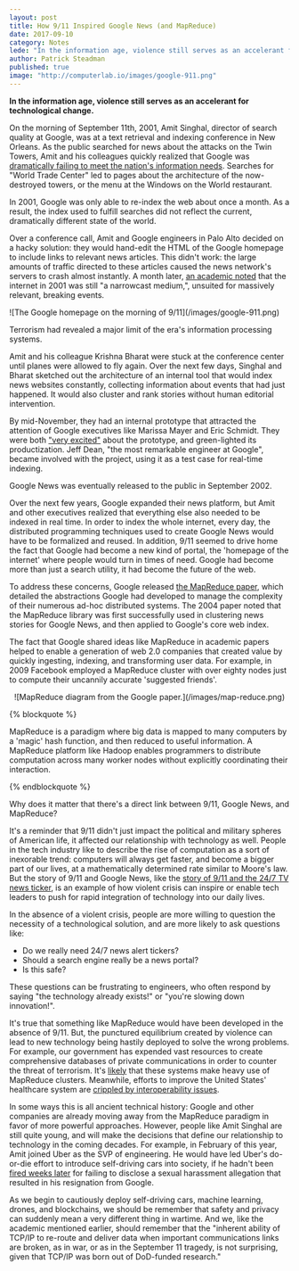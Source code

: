```yaml
---
layout: post
title: How 9/11 Inspired Google News (and MapReduce)
date: 2017-09-10
category: Notes
lede: "In the information age, violence still serves as an accelerant for technological change."
author: Patrick Steadman
published: true
image: "http://computerlab.io/images/google-911.png"
---
```


__In the information age, violence still serves as an accelerant for technological change.__

On the morning of September 11th, 2001, Amit Singhal, director of search quality
at Google, was at a text retrieval and indexing conference in New Orleans. As
the public searched for news about the attacks on the Twin Towers, Amit and his
colleagues quickly realized that Google was [dramatically failing to meet the
nation's information needs](https://youtu.be/mTBShTwCnD4?t=2m). Searches for
"World Trade Center" led to pages about the architecture of the now-destroyed
towers, or the menu at the Windows on the World restaurant.

In 2001, Google was only able to re-index the web about once a month. As a
result, the index used to fulfill searches did not reflect the current,
dramatically different state of the world.

Over a conference call, Amit and Google engineers in Palo Alto decided on a
hacky solution: they would hand-edit the HTML of the Google homepage to include
links to relevant news articles. This didn't work: the large amounts of traffic
directed to these articles caused the news network's servers to crash almost
instantly. A month later, [an academic noted](http://bit.ly/2eOZa7d) that the
internet in 2001 was still "a narrowcast medium,", unsuited for massively
relevant, breaking events.

<div className="img-responsive">
![The Google homepage on the morning of 9/11](/images/google-911.png)</div>

Terrorism had revealed a major limit of the era's information processing
systems.

Amit and his colleague Krishna Bharat were stuck at the conference center until
planes were allowed to fly again. Over the next few days, Singhal and Bharat
sketched out the architecture of an internal tool that would index news
websites constantly, collecting information about events that had just
happened. It would also cluster and rank stories without human editorial
intervention.

By mid-November, they had an internal prototype that attracted the attention of
Google executives like Marissa Mayer and Eric Schmidt. They were both ["very
excited"](https://www.digitalriptide.org/person/krishna-bharat/) about the
prototype, and green-lighted its productization. Jeff Dean, "the most
remarkable engineer at Google", became involved with the project, using it as a
test case for real-time indexing.

Google News was eventually released to the public in September 2002.

Over the next few years, Google expanded their news platform, but Amit and
other executives realized that everything else also needed to be indexed in
real time. In order to index the whole internet, every day, the distributed
programming techniques used to create Google News would have to be formalized
and reused. In addition, 9/11 seemed to drive home the fact that Google had
become a new kind of portal, the 'homepage of the internet' where people would
turn in times of need. Google had become more than just a search utility, it
had become the future of the web.

To address these concerns, Google released [the MapReduce
paper](http://bit.ly/2wiDFlp), which detailed the abstractions Google had
developed to manage the complexity of their numerous ad-hoc distributed
systems. The 2004 paper noted that the MapReduce library was first successfully
used in clustering news stories for Google News, and then applied to Google's
core web index.

The fact that Google shared ideas like MapReduce in academic papers helped to
enable a generation of web 2.0 companies that created value by quickly
ingesting, indexing, and transforming user data. For example, in 2009 Facebook
employed a MapReduce cluster with over eighty nodes just to compute their
uncannily accurate 'suggested friends'.

<center>
![MapReduce diagram from the Google paper.](/images/map-reduce.png)
</center>

{% blockquote %}

MapReduce is a paradigm where big data is mapped to many computers by a 'magic'
hash function, and then reduced to useful information. A MapReduce platform like
Hadoop enables programmers to distribute computation across many worker nodes
without explicitly coordinating their interaction.

{% endblockquote %}

Why does it matter that there's a direct link between 9/11, Google News, and
MapReduce?

It's a reminder that 9/11 didn't just impact the political and military spheres
of American life, it affected our relationship with technology as well. People
in the tech industry like to describe the rise of computation as a sort of
inexorable trend: computers will always get faster, and become a bigger part of
our lives, at a mathematically determined rate similar to Moore's law. But the
story of 9/11 and Google News, like the [story of 9/11 and the 24/7 TV news
ticker](http://bit.ly/2jglZ8U), is an example of how violent crisis can inspire
or enable tech leaders to push for rapid integration of technology into our
daily lives.

In the absence of a violent crisis, people are more willing to question the
necessity of a technological solution, and are more likely to ask questions
like:

- Do we really need 24/7 news alert tickers?
- Should a search engine really be a news portal?
- Is this safe?

These questions can be frustrating to engineers, who often respond by saying "the
technology already exists!" or "you're slowing down innovation!".

It's true that something like MapReduce would have been developed in the
absence of 9/11. But, the punctured equilibrium created by violence can lead to
new technology being hastily deployed to solve the wrong problems. For example,
our government has expended vast resources to create comprehensive databases of
private communications in order to counter the threat of terrorism. It's
[likely](http://bit.ly/2wUcyPw) that these systems make heavy use of MapReduce
clusters. Meanwhile, efforts to improve the United States' healthcare system
are [crippled by interoperability issues](http://bit.ly/2wTA4xQ).

In some ways this is all ancient technical history: Google and other companies
are already moving away from the MapReduce paradigm in favor of more powerful
approaches. However, people like Amit Singhal are still quite young, and will
make the decisions that define our relationship to technology in the coming
decades.  For example, in February of this year, Amit joined Uber as the SVP of
engineering. He would have led Uber's do-or-die effort to introduce self-driving
cars into society, if he hadn't been [fired weeks later](http://bit.ly/2jg8JB9)
for failing to disclose a sexual harassment allegation that resulted in his
resignation from Google.

As we begin to cautiously deploy self-driving cars, machine learning, drones,
and blockchains, we should be remember that safety and privacy can suddenly mean
a very different thing in wartime. And we, like the academic mentioned
earlier, should remember that the "inherent ability of TCP/IP to re-route and
deliver data when important communications links are broken, as in war, or as in
the September 11 tragedy, is not surprising, given that TCP/IP was born out of
DoD-funded research."
